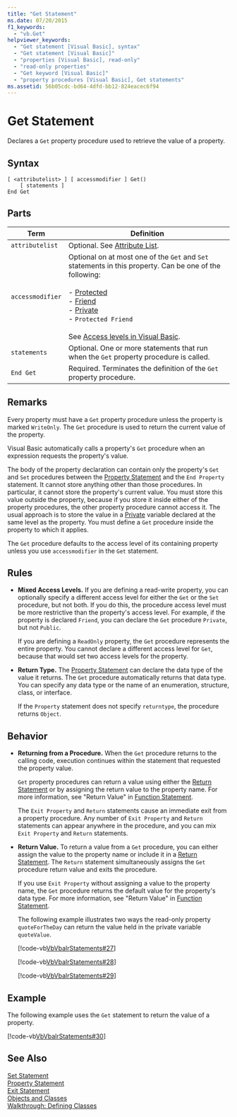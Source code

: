 ```yaml
---
title: "Get Statement"
ms.date: 07/20/2015
f1_keywords: 
  - "vb.Get"
helpviewer_keywords: 
  - "Get statement [Visual Basic], syntax"
  - "Get statement [Visual Basic]"
  - "properties [Visual Basic], read-only"
  - "read-only properties"
  - "Get keyword [Visual Basic]"
  - "property procedures [Visual Basic], Get statements"
ms.assetid: 56b05cdc-bd64-4dfd-bb12-824eacec6f94
---
```

# Get Statement
Declares a `Get` property procedure used to retrieve the value of a property.  

## Syntax  

```  
[ <attributelist> ] [ accessmodifier ] Get()  
    [ statements ]  
End Get  
```  

## Parts  


|Term|Definition|  
|---|---|  
|`attributelist`|Optional. See [Attribute List](../../../visual-basic/language-reference/statements/attribute-list.md).|  
|`accessmodifier`|Optional on at most one of the `Get` and `Set` statements in this property. Can be one of the following:<br /><br /> -   [Protected](../../../visual-basic/language-reference/modifiers/protected.md)<br />-   [Friend](../../../visual-basic/language-reference/modifiers/friend.md)<br />-   [Private](../../../visual-basic/language-reference/modifiers/private.md)<br />-   `Protected Friend`<br /><br /> See [Access levels in Visual Basic](../../../visual-basic/programming-guide/language-features/declared-elements/access-levels.md).|  
|`statements`|Optional. One or more statements that run when the `Get` property procedure is called.|  
|`End Get`|Required. Terminates the definition of the `Get` property procedure.|  

## Remarks  
 Every property must have a `Get` property procedure unless the property is marked `WriteOnly`. The `Get` procedure is used to return the current value of the property.  

 Visual Basic automatically calls a property's `Get` procedure when an expression requests the property's value.  

 The body of the property declaration can contain only the property's `Get` and `Set` procedures between the [Property Statement](../../../visual-basic/language-reference/statements/property-statement.md) and the `End Property` statement. It cannot store anything other than those procedures. In particular, it cannot store the property's current value. You must store this value outside the property, because if you store it inside either of the property procedures, the other property procedure cannot access it. The usual approach is to store the value in a [Private](../../../visual-basic/language-reference/modifiers/private.md) variable declared at the same level as the property. You must define a `Get` procedure inside the property to which it applies.  

 The `Get` procedure defaults to the access level of its containing property unless you use `accessmodifier` in the `Get` statement.  

## Rules  

- **Mixed Access Levels.** If you are defining a read-write property, you can optionally specify a different access level for either the `Get` or the `Set` procedure, but not both. If you do this, the procedure access level must be more restrictive than the property's access level. For example, if the property is declared `Friend`, you can declare the `Get` procedure `Private`, but not `Public`.  

   If you are defining a `ReadOnly` property, the `Get` procedure represents the entire property. You cannot declare a different access level for `Get`, because that would set two access levels for the property.  

- **Return Type.** The [Property Statement](../../../visual-basic/language-reference/statements/property-statement.md) can declare the data type of the value it returns. The `Get` procedure automatically returns that data type. You can specify any data type or the name of an enumeration, structure, class, or interface.  

   If the `Property` statement does not specify `returntype`, the procedure returns `Object`.  

## Behavior  

- **Returning from a Procedure.** When the `Get` procedure returns to the calling code, execution continues within the statement that requested the property value.  

   `Get` property procedures can return a value using either the [Return Statement](../../../visual-basic/language-reference/statements/return-statement.md) or by assigning the return value to the property name. For more information, see "Return Value" in [Function Statement](../../../visual-basic/language-reference/statements/function-statement.md).  

   The `Exit Property` and `Return` statements cause an immediate exit from a property procedure. Any number of `Exit Property` and `Return` statements can appear anywhere in the procedure, and you can mix `Exit Property` and `Return` statements.  

- **Return Value.** To return a value from a `Get` procedure, you can either assign the value to the property name or include it in a [Return Statement](../../../visual-basic/language-reference/statements/return-statement.md). The `Return` statement simultaneously assigns the `Get` procedure return value and exits the procedure.  

   If you use `Exit Property` without assigning a value to the property name, the `Get` procedure returns the default value for the property's data type. For more information, see "Return Value" in [Function Statement](../../../visual-basic/language-reference/statements/function-statement.md).  

   The following example illustrates two ways the read-only property `quoteForTheDay` can return the value held in the private variable `quoteValue`.  

   [!code-vb[VbVbalrStatements#27](../../../visual-basic/language-reference/error-messages/codesnippet/VisualBasic/get-statement_1.vb)]  

   [!code-vb[VbVbalrStatements#28](../../../visual-basic/language-reference/error-messages/codesnippet/VisualBasic/get-statement_2.vb)]  

   [!code-vb[VbVbalrStatements#29](../../../visual-basic/language-reference/error-messages/codesnippet/VisualBasic/get-statement_3.vb)]  

## Example  
 The following example uses the `Get` statement to return the value of a property.  

 [!code-vb[VbVbalrStatements#30](../../../visual-basic/language-reference/error-messages/codesnippet/VisualBasic/get-statement_4.vb)]  

## See Also  
 [Set Statement](../../../visual-basic/language-reference/statements/set-statement.md)  
 [Property Statement](../../../visual-basic/language-reference/statements/property-statement.md)  
 [Exit Statement](../../../visual-basic/language-reference/statements/exit-statement.md)  
 [Objects and Classes](../../../visual-basic/programming-guide/language-features/objects-and-classes/index.md)  
 [Walkthrough: Defining Classes](../../../visual-basic/programming-guide/language-features/objects-and-classes/walkthrough-defining-classes.md)
